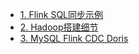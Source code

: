 - [1. Flink SQL同步示例](/计算机时代/大数据/1.Flink-SQL同步示例.md)
- [2. Hadoop搭建细节](/计算机时代/大数据/2.Hadoop搭建细节.md)
- [3. MySQL Flink CDC Doris](/计算机时代/大数据/3.MySQL-FlinkCDC-Doris.md)